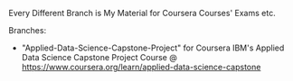 Every Different Branch is My Material for Coursera Courses' Exams etc.

Branches:

- "Applied-Data-Science-Capstone-Project" for Coursera IBM's Applied Data Science Capstone Project Course @ https://www.coursera.org/learn/applied-data-science-capstone
